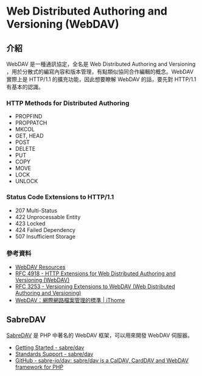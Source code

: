 # Web Distributed Authoring and Versioning (WebDAV)

## 介紹

WebDAV 是一種通訊協定，全名是 Web Distributed Authoring and Versioning ，用於分散式的編寫內容和版本管理，有點類似協同合作編輯的概念。WebDAV 實際上是 HTTP/1.1 的擴充功能，因此想要瞭解 WebDAV 的話，要先對 HTTP/1.1 有基本的認識。

### HTTP Methods for Distributed Authoring

* PROPFIND
* PROPPATCH
* MKCOL
* GET, HEAD
* POST
* DELETE
* PUT
* COPY
* MOVE
* LOCK
* UNLOCK

### Status Code Extensions to HTTP/1.1

* 207 Multi-Status
* 422 Unprocessable Entity
* 423 Locked
* 424 Failed Dependency
* 507 Insufficient Storage

### 參考資料

* [WebDAV Resources](https://web.archive.org/web/20171012072404/http://www.webdav.org/)
* [RFC 4918 - HTTP Extensions for Web Distributed Authoring and Versioning (WebDAV)](https://tools.ietf.org/html/rfc4918)
* [RFC 3253 - Versioning Extensions to WebDAV (Web Distributed Authoring and Versioning)](https://tools.ietf.org/html/rfc3253)
* [WebDAV：網際網路檔案管理的標準 | iThome](https://www.ithome.com.tw/node/33039)

## SabreDAV

[SabreDAV](http://sabre.io/) 是 PHP 中著名的 WebDAV 框架，可以用來開發 WebDAV 伺服器。

* [Getting Started - sabre/dav](http://sabre.io/dav/gettingstarted/)
* [Standards Support - sabre/dav](http://sabre.io/dav/standards-support/)
* [GitHub - sabre-io/dav: sabre/dav is a CalDAV, CardDAV and WebDAV framework for PHP](https://github.com/sabre-io/dav)
